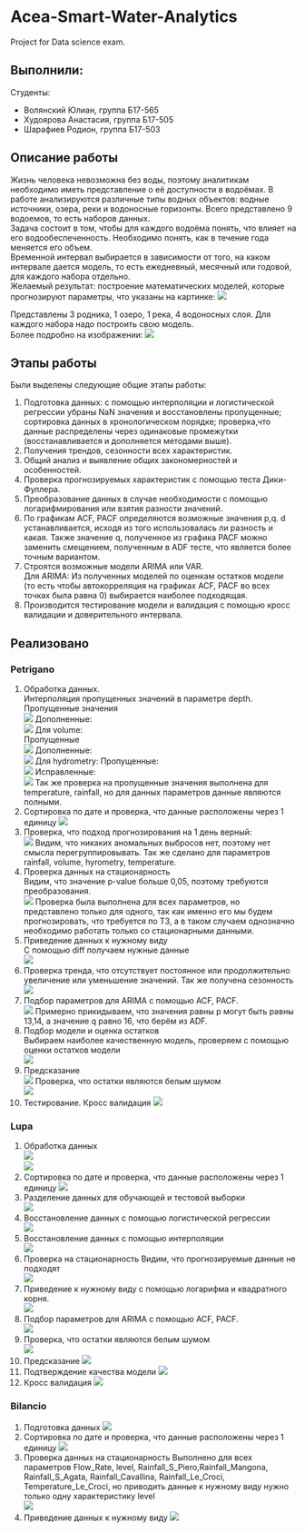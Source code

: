 # Acea-Smart-Water-Analytics
Project for Data science exam.

## Выполнили:
Студенты:
- Волянский Юлиан, группа Б17-565
- Худоярова Анастасия, группа Б17-505
- Шарафиев Родион, группа Б17-503

## Описание работы
Жизнь человека невозможна без воды, поэтому аналитикам необходимо иметь представление о её доступности в водоёмах. В работе анализируются различные типы водных объектов: водные источники, озера, реки и водоносные горизонты.
Всего представлено 9 водоемов, то есть наборов данных. <br/>
Задача состоит в том, чтобы для каждого водоёма понять, что влияет на его водообеспеченность. Необходимо понять, как в течение года меняется его объем.<br/>
Временной интервал выбирается в зависимости от того, на каком интервале дается модель, то есть ежедневный, месячный или годовой, для каждого набора отдельно.<br/>
Желаемый результат: построение математических моделей, которые прогнозируют параметры, что указаны на картинке:
![](img/index.png)

Представлены 3 родника, 1 озеро, 1 река, 4 водоносных слоя. Для каждого набора надо построить свою модель. <br/>
Более подробно на изображении:
![](img/index1.png)

## Этапы работы
Были выделены следующие общие этапы работы:
1. Подготовка данных: с помощью интерполяции и логистической регрессии убраны NaN значения и восстановлены пропущенные; сортировка данных в хронологическом порядке; проверка,что данные распределены через одинаковые промежутки (восстанавливается и дополняется методами выше).
2. Получения трендов, сезонности всех характеристик.
3. Общий анализ и выявление общих закономерностей и особенностей.
4. Проверка прогнозируемых характеристик с помощью теста Дики-Фуллера.
5. Преобразование данных в случае необходимости с помощью логарифмирования или взятия разности значений.
6. По графикам ACF, PACF определяются возможные значения p,q. d устанавливается, исходя из того использовалась ли разность и какая. Также значение q, полученное из графика PACF можно заменить смещением, полученным в ADF тесте, что является более точным вариантом. 
7. Строятся возможные модели ARIMA или VAR. <br/>
Для ARIMA: Из полученных моделей по оценкам остатков модели (то есть чтобы автокорреляция на графиках ACF, PACF во всех точках была равна 0) выбирается наиболее подходящая.
8. Производится тестирование модели и валидация с помощью кросс валидации и доверительного интервала.

## Реализовано
### Petrigano
1. Обработка данных. <br/>
Интерполяция пропущенных значений в параметре depth. <br/>
Пропущенные значения<br/>
![](img/depth_mis.png)
Дополненные:<br/>
![](img/depth_fixed.png)
Для volume:<br/>
Пропущенные<br/>
![](img/volume_mis.png)
Дополненные:<br/>
![](img/volume_fixed.png)
Для hydrometry:
Пропущенные:<br/>
![](img/hydrometry_mis.png)
Исправленные:<br/>
![](img/hydrometry_fix.png)
Так же проверка на пропущенные значения выполнена для temperature, rainfall, но для данных параметров данные являются полными.
1. Сортировка по дате и проверка, что данные расположены через 1 единицу
![](img/depth_int.png)
2. Проверка, что подход прогнозирования на 1 день верный:<br/>
![](img/resample.png)
Видим, что никаких аномальных выбросов нет, поэтому нет смысла перегруппировывать. Так же сделано для параметров rainfall, volume, hyrometry, temperature.
3. Проверка данных на стационарность<br/>
Видим, что значение p-value больше 0,05, поэтому требуются преобразования.<br/>
![](img/depth_adf_bad.png)
Проверка была выполнена для всех параметров, но представлено только для одного, так как именно его мы будем прогнозировать, что требуется по ТЗ, а в таком случаем однозначно необходимо работать только со стационарными данными.
4. Приведение данных к нужному виду<br/>
С помощью diff получаем нужные данные<br/>
![](img/depth_adf.png)
5. Проверка тренда, что отсутствует постоянное или продолжительно увеличение или уменьшение значений. Так же получена сезонность
![](img/depth_trend.png)<br/>
6. Подбор параметров для ARIMA с помощью ACF, PACF.<br/>
![](img/depth_acf_pcf.png)
Примерно прикидываем, что значения равны p могут быть равны 13,14, а значение q равно 16, что берём из ADF. 
7. Подбор модели и оценка остатков  <br/>
Выбираем наиболее качественную модель, проверяем с помощью оценки остатков модели <br/>
![](img/depth_residuals.png)
8. Предсказание <br/>
![](img/depth_predict.png)
Проверка, что остатки являются белым шумом<br/>
![](img/depth_check.png)
9. Тестирование. Кросс валидация 
![](img/depth_cross_val.png)


### Lupa
1. Обработка данных<br/>
![](img/flow_mis.png)<br/>
![](img/mis.png)
1. Сортировка по дате и проверка, что данные расположены через 1 единицу
![](img/l_check.png)
2. Разделение данных для обучающей и тестовой выборки<br/>
![](img/separate.png)
3. Восстановление данных с помощью логистической регрессии<br/>
![](img/flow_pred.png)
4. Восстановление данных с помощью интерполяции<br/>
![](img/flow_pred_interp.png)
5. Проверка на стационарность
Видим, что прогнозируемые данные не подходят<br/>
![](img/flow_prep.png)
6. Приведение к нужному виду с помощью логарифма и квадратного корня.<br/>
![](img/flow_fix.png)
7. Подбор параметров для ARIMA с помощью ACF, PACF.<br/>
![](img/flow_acf_pcf.png)
8. Проверка, что остатки являются белым шумом<br/>
![](img/flow_est.png)
9. Предсказание
![](img/flow_predict.png)
10. Подтверждение качества модели
![](img/flow_proof.png)
11. Кросс валидация
![](img/flow_cross_valid.png)

### Bilancio
1. Подготовка данных
![](img/balancia_prep.png)
1. Сортировка по дате и проверка, что данные расположены через 1 единицу
![](img/balancio_int.png)
2. Проверка данных на стационарность
Выполнено для всех параметров Flow_Rate, level, Rainfall_S_Piero,Rainfall_Mangona, Rainfall_S_Agata, Rainfall_Cavallina, Rainfall_Le_Croci, Temperature_Le_Croci,  но приводить данные к нужному виду нужно только одну характеристику level<br/>
![](img/level_adf.png)
3. Приведение данных к нужному виду
![](img/level_diff.png)